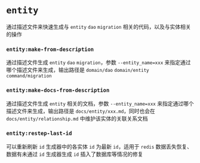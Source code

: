 # `entity`
通过描述文件来快速生成与 `entity` `dao` `migration` 相关的代码，以及与实体相关的操作

### `entity:make-from-description`
通过描述文件生成 `entity` `dao` `migration`，参数 `--entity_name=xxx` 来指定通过哪个描述文件来生成，输出路径是 `domain/dao` `domain/entity` `command/migration`

### `entity:make-docs-from-description`
通过描述文件生成 `entity` 相关的文档，参数 `--entity_name=xxx` 来指定通过哪个描述文件来生成，输出路径是 `docs/entity/xxx.md`，同时也会在 `docs/entity/relationship.md` 中维护该实体的关联关系文档

### `entity:restep-last-id`
可以重新刷新 `id` 生成器中的各实体 `id` 为最新 `id`，适用于 `redis` 数据丢失恢复、数据有未通过 `id` 生成器生成 `id` 插入了数据库等情况的修复